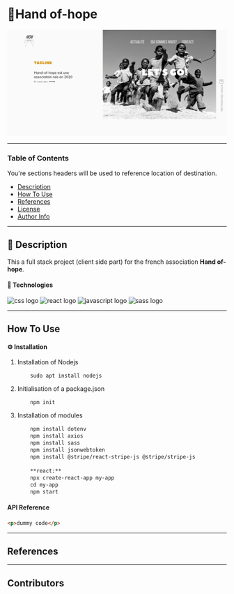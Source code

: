 # 🚀Hand of-hope

<img src="./src/assets/images/Hand-of-hope.png" alt="hanf of hope template"/>

---

### Table of Contents

You're sections headers will be used to reference location of destination.

- [Description](#description)
- [How To Use](#how-to-use)
- [References](#references)
- [License](#license)
- [Author Info](#author-info)

---

## 📖 Description

This a full stack project (client side part) for the french association **Hand of-hope**.

#### 🔬 Technologies

<div>
    <img src="https://img.shields.io/badge/CSS3-1572B6?style=for-the-badge&logo=css3&logoColor=white" alt="css logo"/>
    <img src="https://img.shields.io/badge/React-20232A?style=for-the-badge&logo=react&logoColor=61DAFB" alt="react logo">
    <img src="https://img.shields.io/badge/JavaScript-323330?style=for-the-badge&logo=javascript&logoColor=F7DF1E" alt="javascript logo"/>
    <img src="https://img.shields.io/badge/Sass-CC6699?style=for-the-badge&logo=sass&logoColor=white" alt="sass logo"/>
</div>

---

## How To Use

#### ⚙️ Installation

1.  Installation of Nodejs

            sudo apt install nodejs

2.  Initialisation of a package.json

            npm init

3.  Installation of modules

          
            npm install dotenv
            npm install axios
            npm install sass
            npm install jsonwebtoken
            npm install @stripe/react-stripe-js @stripe/stripe-js

            **react:**
            npx create-react-app my-app
            cd my-app
            npm start

#### API Reference

```html
<p>dummy code</p>
```

---

## References

---

## Contributors

<!-- - <spam>Kanu Rebecca</spam>[<img alt="github link" src="https://img.shields.io/badge/GitHub-100000?style=for-the-badge&logo=github&logoColor=white"/>][githubrebecca] -->
<!-- - <spam>Jérôme Eliezer</spam>[<img alt="github link" src="https://img.shields.io/badge/GitHub-100000?style=for-the-badge&logo=github&logoColor=white"/>][githubnawal]
- <spam>Nawal Maizate</spam>[<img alt="github link" src="https://img.shields.io/badge/GitHub-100000?style=for-the-badge&logo=github&logoColor=white"/>][githubjérome] -->

<br />
<br />

[githubrebecca]: https://github.com/RebeccaRamalho
[githubnawal]: https://github.com/nawalpro
[githubjérome]: https://github.com/jeromeEliezer
